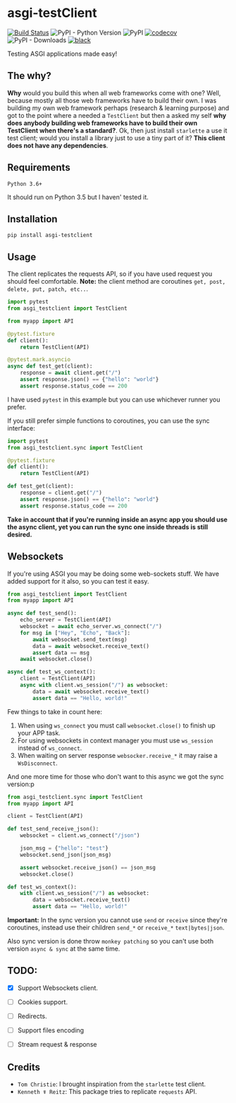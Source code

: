 # asgi-testClient
[![Build Status](https://travis-ci.org/oldani/asgi-testClient.svg?branch=master)](https://travis-ci.org/oldani/asgi-testClient)
![PyPI - Python Version](https://img.shields.io/pypi/pyversions/asgi-testClient.svg)
![PyPI](https://img.shields.io/pypi/v/asgi-testClient.svg)
[![codecov](https://codecov.io/gh/oldani/asgi-testClient/branch/master/graph/badge.svg)](https://codecov.io/gh/oldani/asgi-testClient)
![PyPI - Downloads](https://img.shields.io/pypi/dm/asgi-testClient.svg)
[![black](https://img.shields.io/badge/code_style-black-000000.svg)](https://github.com/ambv/black)

Testing ASGI applications made easy!


## The why?

**Why** would you build this when all web frameworks come with one? Well, because mostly all those web frameworks have to build their own. I was building my own web framework perhaps (research & learning purpose) and got to the point where a needed a `TestClient` but then a asked my self **why does anybody building web frameworks have to build their own TestClient when there's a standard?**. Ok, then just install `starlette` a use it test client; would you install a library just to use a tiny part of it? **This client does not have any dependencies**.

## Requirements

`Python 3.6+`

It should run on Python 3.5 but I haven' tested it.

## Installation

`pip install asgi-testclient`


## Usage

The client replicates the requests API, so if you have used request you should feel comfortable. **Note:** the client method are coroutines `get, post, delete, put, patch, etc..`.

```python
import pytest
from asgi_testclient import TestClient

from myapp import API

@pytest.fixture
def client():
    return TestClient(API)

@pytest.mark.asyncio
async def test_get(client):
    response = await client.get("/")
    assert response.json() == {"hello": "world"}
    assert response.status_code == 200
```

I have used `pytest` in this example but you can use whichever runner you prefer.

If you still prefer simple functions to coroutines, you can use the sync interface:

```python
import pytest
from asgi_testclient.sync import TestClient

@pytest.fixture
def client():
    return TestClient(API)

def test_get(client):
    response = client.get("/")
    assert response.json() == {"hello": "world"}
    assert response.status_code == 200
```

**Take in account that if you're running inside an async app you should use the async client, yet you can run the sync one inside threads is still desired.**


## Websockets

If you're using ASGI you may be doing some web-sockets stuff. We have added support for it also, so you can test it easy.

```python
from asgi_testclient import TestClient
from myapp import API

async def test_send():
    echo_server = TestClient(API)
    websocket = await echo_server.ws_connect("/")
    for msg in ["Hey", "Echo", "Back"]:
        await websocket.send_text(msg)
        data = await websocket.receive_text()
        assert data == msg
    await websocket.close()

async def test_ws_context():
    client = TestClient(API)
    async with client.ws_session("/") as websocket:
        data = await websocket.receive_text()
        assert data == "Hello, world!"
```

Few things to take in count here:
1. When using `ws_connect` you must call `websocket.close()` to finish up your APP task.
2. For using websockets in context manager you must use `ws_session` instead of `ws_connect`.
3. When waiting on server response `websocker.receive_*` it may raise a `WsDisconnect`.

And one more time for those who don't want to this async we got the sync version:p

```python
from asgi_testclient.sync import TestClient
from myapp import API

client = TestClient(API)

def test_send_receive_json():
    websocket = client.ws_connect("/json")

    json_msg = {"hello": "test"}
    websocket.send_json(json_msg)

    assert websocket.receive_json() == json_msg
    websocket.close()

def test_ws_context():
    with client.ws_session("/") as websocket:
        data = websocket.receive_text()
        assert data == "Hello, world!"
```

**Important:** In the sync version you cannot use `send` or `receive` since they're coroutines, instead use their children `send_*` or `receive_*` `text|bytes|json`.

Also sync version is done throw `monkey patching` so you can't use both version `async & sync` at the same time.

## TODO:
- [x] Support Websockets client.
- [ ] Cookies support.
- [ ] Redirects.
- [ ] Support files encoding
- [ ] Stream request & response


## Credits

- `Tom Christie`: I brought inspiration from the `starlette` test client.
- `Kenneth ☤ Reitz`: This package tries to replicate `requests` API.